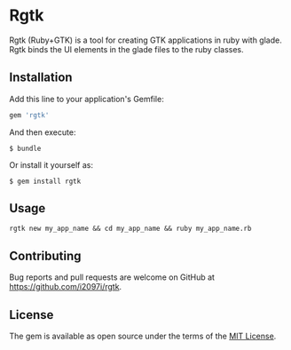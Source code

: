 # Rgtk

Rgtk (Ruby+GTK) is a tool for creating GTK applications in ruby with glade. Rgtk binds the UI elements in the glade files to the ruby classes. 

## Installation

Add this line to your application's Gemfile:

```ruby
gem 'rgtk'
```

And then execute:

    $ bundle

Or install it yourself as:

    $ gem install rgtk

## Usage

```rgtk new my_app_name && cd my_app_name && ruby my_app_name.rb```

## Contributing

Bug reports and pull requests are welcome on GitHub at https://github.com/i2097i/rgtk.


## License

The gem is available as open source under the terms of the [MIT License](http://opensource.org/licenses/MIT).

